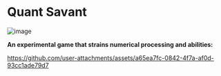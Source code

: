 # Quant Savant

![image](https://github.com/user-attachments/assets/aad20689-eba0-4761-ae88-d8dcd6cbd60a)

**An experimental game that strains numerical processing and abilities:**

https://github.com/user-attachments/assets/a65ea7fc-0842-4f7a-af0d-93cc1ade79d7
